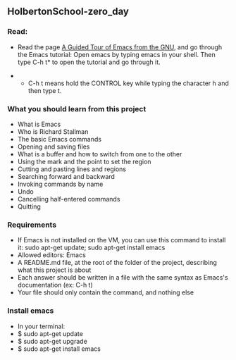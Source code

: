 ## HolbertonSchool-zero_day

### Read:

- Read the page [A Guided Tour of Emacs from the GNU](https://www.gnu.org/software/emacs/tour/), and go through the Emacs tutorial: Open emacs by typing emacs in your shell. Then type C-h t* to open the tutorial and go through it.

- * C-h t means hold the CONTROL key while typing the character h and then type t.

### What you should learn from this project

- What is Emacs
- Who is Richard Stallman
- The basic Emacs commands
- Opening and saving files
- What is a buffer and how to switch from one to the other
- Using the mark and the point to set the region
- Cutting and pasting lines and regions
- Searching forward and backward
- Invoking commands by name
- Undo
- Cancelling half-entered commands
- Quitting

### Requirements

- If Emacs is not installed on the VM, you can use this command to install it: sudo apt-get update; sudo apt-get install emacs
- Allowed editors: Emacs
- A README.md file, at the root of the folder of the project, describing what this project is about
- Each answer should be written in a file with the same syntax as Emacs's documentation (ex: C-h t)
- Your file should only contain the command, and nothing else

### Install emacs

- In your terminal:
- $ sudo apt-get update
- $ sudo apt-get upgrade
- $ sudo apt-get install emacs
